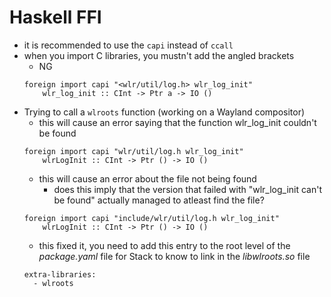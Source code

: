 # Haskell FFI
* it is recommended to use the `capi` instead of `ccall`
* when you import C libraries, you mustn't add the angled brackets
    * NG
    ```
    foreign import capi "<wlr/util/log.h> wlr_log_init"
        wlr_log_init :: CInt -> Ptr a -> IO ()
    ```
* Trying to call a `wlroots` function (working on a Wayland compositor)
    * this will cause an error saying that the function wlr_log_init couldn't be found
    ```
    foreign import capi "wlr/util/log.h wlr_log_init"
        wlrLogInit :: CInt -> Ptr () -> IO ()
    ```
    * this will cause an error about the file not being found
        * does this imply that the version that failed with "wlr_log_init can't be found" actually managed to atleast find the file?
    ```
    foreign import capi "include/wlr/util/log.h wlr_log_init"
        wlrLogInit :: CInt -> Ptr () -> IO ()
    ```
    * this fixed it, you need to add this entry to the root level of the *package.yaml* file for Stack to know to link in the *libwlroots.so* file
    ```
    extra-libraries:
      - wlroots
    ```
